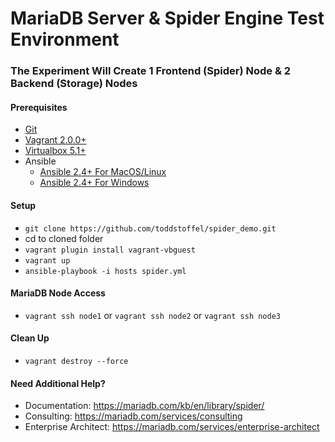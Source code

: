 # MariaDB Server & Spider Engine Test Environment
### The Experiment Will Create 1 Frontend (Spider) Node & 2 Backend (Storage) Nodes

#### Prerequisites

* [Git](https://git-scm.com/download/)
* [Vagrant 2.0.0+](https://www.vagrantup.com/downloads.html)
* [Virtualbox 5.1+](https://www.virtualbox.org/wiki/Downloads)
* Ansible
  * [Ansible 2.4+ For MacOS/Linux](http://docs.ansible.com/ansible/latest/intro_installation.html) 
  * [Ansible 2.4+ For Windows](https://www.jeffgeerling.com/blog/2017/using-ansible-through-windows-10s-subsystem-linux)

#### Setup

* `git clone https://github.com/toddstoffel/spider_demo.git`
* cd to cloned folder
* `vagrant plugin install vagrant-vbguest`
* `vagrant up`
* `ansible-playbook -i hosts spider.yml`

#### MariaDB Node Access

* `vagrant ssh node1` or `vagrant ssh node2` or `vagrant ssh node3`

####  Clean Up

* `vagrant destroy --force`

#### Need Additional Help?

* Documentation: https://mariadb.com/kb/en/library/spider/
* Consulting: https://mariadb.com/services/consulting
* Enterprise Architect: https://mariadb.com/services/enterprise-architect
